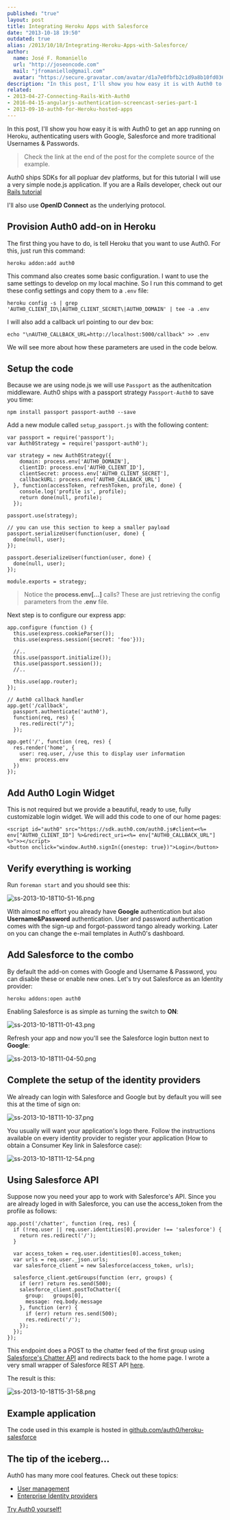 ```yaml
---
published: "true"
layout: post
title: Integrating Heroku Apps with Salesforce
date: "2013-10-18 19:50"
outdated: true
alias: /2013/10/18/Integrating-Heroku-Apps-with-Salesforce/
author:
  name: José F. Romaniello
  url: "http://joseoncode.com"
  mail: "jfromaniello@gmail.com"
  avatar: "https://secure.gravatar.com/avatar/d1a7e0fbfb2c1d9a8b10fd03648da78f.png"
description: "In this post, I'll show you how easy it is with Auth0 to get an app running on Heroku"
related:
- 2013-04-27-Connecting-Rails-With-Auth0
- 2016-04-15-angularjs-authentication-screencast-series-part-1
- 2013-09-10-auth0-for-Heroku-hosted-apps
---
```



In this post, I'll show you how easy it is with Auth0 to get an app running on Heroku, authenticating users with Google, Salesforce and more traditional Usernames & Passwords.

> Check the link at the end of the post for the complete source of the example.

Auth0 ships SDKs for all popluar dev platforms, but for this tutorial I will use a very simple node.js application. If you are a Rails developer, check out our [Rails tutorial](https://devcenter.heroku.com/articles/auth0#using-with-rails)

I'll also use __OpenID Connect__ as the underlying protocol.

<!-- more -->

## Provision Auth0 add-on in Heroku

The first thing you have to do, is tell Heroku that you want to use Auth0. For this, just run this command:

    heroku addon:add auth0

This command also creates some basic configuration. I want to use the same settings to develop on my local machine. So I run this command to get these config settings and copy them to a `.env` file:

    heroku config -s | grep 'AUTH0_CLIENT_ID\|AUTH0_CLIENT_SECRET\|AUTH0_DOMAIN' | tee -a .env

I will also add a callback url pointing to our dev box:

    echo "\nAUTH0_CALLBACK_URL=http://localhost:5000/callback" >> .env

We will see more about how these parameters are used in the code below.


## Setup the code

Because we are using node.js we will use `Passport` as the authenitcation middleware. Auth0 ships with a passport strategy `Passport-Auth0` to save you time:

    npm install passport passport-auth0 --save

Add a new module called `setup_passport.js` with the following content:

    var passport = require('passport');
    var Auth0Strategy = require('passport-auth0');

    var strategy = new Auth0Strategy({
        domain: process.env['AUTH0_DOMAIN'],
        clientID: process.env['AUTH0_CLIENT_ID'],
        clientSecret: process.env['AUTH0_CLIENT_SECRET'],
        callbackURL: process.env['AUTH0_CALLBACK_URL']
      }, function(accessToken, refreshToken, profile, done) {
        console.log('profile is', profile);
        return done(null, profile);
      });

    passport.use(strategy);

    // you can use this section to keep a smaller payload
    passport.serializeUser(function(user, done) {
      done(null, user);
    });

    passport.deserializeUser(function(user, done) {
      done(null, user);
    });

    module.exports = strategy;

> Notice the __process.env[...]__ calls? These are just retrieving the config parameters from the __.env__ file.

Next step is to configure our express app:

    app.configure (function () {
      this.use(express.cookieParser());
      this.use(express.session({secret: 'foo'}));

      //..
      this.use(passport.initialize());
      this.use(passport.session());
      //..

      this.use(app.router);
    });

    // Auth0 callback handler
    app.get('/callback',
      passport.authenticate('auth0'),
      function(req, res) {
        res.redirect("/");
      });

    app.get('/', function (req, res) {
      res.render('home', {
        user: req.user, //use this to display user information
        env: process.env
      })
    });

## Add Auth0 Login Widget

This is not required but we provide a beautiful, ready to use, fully customizable login widget. We will add this code to one of our home pages:

    <script id="auth0" src="https://sdk.auth0.com/auth0.js#client=<%= env["AUTH0_CLIENT_ID"] %>&redirect_uri=<%= env["AUTH0_CALLBACK_URL"] %>">></script>
    <button onclick="window.Auth0.signIn({onestep: true})">Login</button>

## Verify everything is working

Run `foreman start` and you should see this:

![ss-2013-10-18T10-51-16.png](http://blog.auth0.com.s3.amazonaws.com/ss-2013-10-18T10-51-16.png)

With almost no effort you already have __Google__ authentication but also __Username&Password__ authentication. User and password authentication comes with the sign-up and forgot-password tango already working. Later on you can change the e-mail templates in Auth0's dashboard.

## Add Salesforce to the combo

By default the add-on comes with Google and Username & Password, you can disable these or enable new ones. Let's try out Salesforce as an Identity provider:

    heroku addons:open auth0

Enabling Salesforce is as simple as turning the switch to __ON__:

![ss-2013-10-18T11-01-43.png](http://blog.auth0.com.s3.amazonaws.com/ss-2013-10-18T11-01-43.png)

Refresh your app and now you'll see the Salesforce login button next to __Google__:

![ss-2013-10-18T11-04-50.png](http://blog.auth0.com.s3.amazonaws.com/ss-2013-10-18T11-04-50.png)

## Complete the setup of the identity providers

We already can login with Salesforce and Google but by default you will see this at the time of sign on:

![ss-2013-10-18T11-10-37.png](http://blog.auth0.com.s3.amazonaws.com/ss-2013-10-18T11-10-37.png)

You usually will want your application's logo there. Follow the instructions available on every identity provider to register your application (How to obtain a Consumer Key link in Salesforce case):

![ss-2013-10-18T11-12-54.png](http://blog.auth0.com.s3.amazonaws.com/ss-2013-10-18T11-12-54.png)

## Using Salesforce API

Suppose now you need your app to work with Salesforce's API. Since you are already loged in with Salesforce, you can use the access_token from the profile as follows:

    app.post('/chatter', function (req, res) {
      if (!req.user || req.user.identities[0].provider !== 'salesforce') {
        return res.redirect('/');
      }

      var access_token = req.user.identities[0].access_token;
      var urls = req.user._json.urls;
      var salesforce_client = new Salesforce(access_token, urls);

      salesforce_client.getGroups(function (err, groups) {
        if (err) return res.send(500);
        salesforce_client.postToChatter({
          group:   groups[0],
          message: req.body.message
        }, function (err) {
          if (err) return res.send(500);
          res.redirect('/');
        });
      });
    });

This endpoint does a POST to the chatter feed of the first group using [Salesforce's Chatter API](http://www.salesforce.com/us/developer/docs/chatterapi/) and redirects back to the home page. I wrote a very small wrapper of Salesforce REST API [here](https://github.com/auth0/heroku-salesforce/blob/master/lib/salesforce.js).

The result is this:

![ss-2013-10-18T15-31-58.png](http://blog.auth0.com.s3.amazonaws.com/ss-2013-10-18T15-31-58.png)


## Example application

The code used in this example is hosted in [github.com/auth0/heroku-salesforce](https://github.com/auth0/heroku-salesforce)

## The tip of the iceberg...

Auth0 has many more cool features. Check out these topics:

  -  [User management](http://blog.auth0.com/2013/10/04/Much-better-insights-into-your-users/)
  -  [Enterprise Identity providers](https://docs.auth0.com/identityproviders)


[Try Auth0 yourself!](http://developers.auth0.com)
